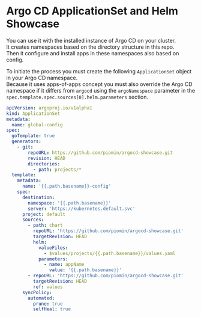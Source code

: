 # Argo CD ApplicationSet and Helm Showcase

You can use it with the installed instance of Argo CD on your cluster.\
It creates namespaces based on the directory structure in this repo.\
Then it configure and install apps in these namespaces also based on config.

To initiate the process you must create the following `ApplicationSet` object in your Argo CD namespace.\
Because it uses apps-of-apps concept you must also override the Argo CD namespace if it differs from `argocd` using the `argoNamespace` parameter in the `spec.template.spec.sources[0].helm.parameters` section.

```yaml
apiVersion: argoproj.io/v1alpha1
kind: ApplicationSet
metadata:
  name: global-config
spec:
  goTemplate: true
  generators:
    - git:
        repoURL: https://github.com/piomin/argocd-showcase.git
        revision: HEAD
        directories:
          - path: projects/*
  template:
    metadata:
      name: '{{.path.basename}}-config'
    spec:
      destination:
        namespace: '{{.path.basename}}'
        server: 'https://kubernetes.default.svc'
      project: default
      sources:
        - path: chart
          repoURL: 'https://github.com/piomin/argocd-showcase.git'
          targetRevision: HEAD
          helm:
            valueFiles:
              - $values/projects/{{.path.basename}}/values.yaml
            parameters:
              - name: appName
                value: '{{.path.basename}}'
        - repoURL: 'https://github.com/piomin/argocd-showcase.git'
          targetRevision: HEAD
          ref: values
      syncPolicy:
        automated:
          prune: true
          selfHeal: true
```